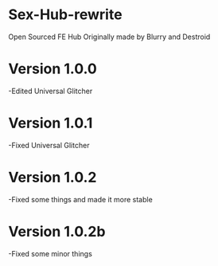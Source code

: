 # Sex-Hub-rewrite
Open Sourced FE Hub
Originally made by Blurry and Destroid
# Version 1.0.0
-Edited Universal Glitcher
# Version 1.0.1
-Fixed Universal Glitcher
# Version 1.0.2
-Fixed some things and made it more stable
# Version 1.0.2b
-Fixed some minor things
